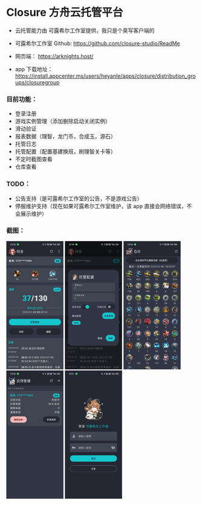 
# Closure 方舟云托管平台

* 云托管能力由 可露希尔工作室提供，我只是个臭写客户端的
* 可露希尔工作室 Github: https://github.com/closure-studio/ReadMe
* 网页端： https://arknights.host/

* app 下载地址：https://install.appcenter.ms/users/heyanle/apps/closure/distribution_groups/closuregroup

### 目前功能：
* 登录注册
* 游戏实例管理（添加删除启动关闭实例）
* 滑动验证
* 报表数据（理智，龙门币，合成玉，源石）
* 托管日志
* 托管配置（配置基建换班，刷理智关卡等）
* 不定时截图查看
* 仓库查看

### TODO：
* 公告支持（是可露希尔工作室的公告，不是游戏公告）
* 停服维护支持（现在如果可露希尔工作室维护，该 app 直接会网络错误，不会展示维护）

### 截图：

<img src="./screenshot/1.jpg" width="30%" />
<img src="./screenshot/2.jpg" width="30%" />
<img src="./screenshot/3.jpg" width="30%" />
<img src="./screenshot/4.jpg" width="30%" />
<img src="./screenshot/5.jpg" width="30%" />
